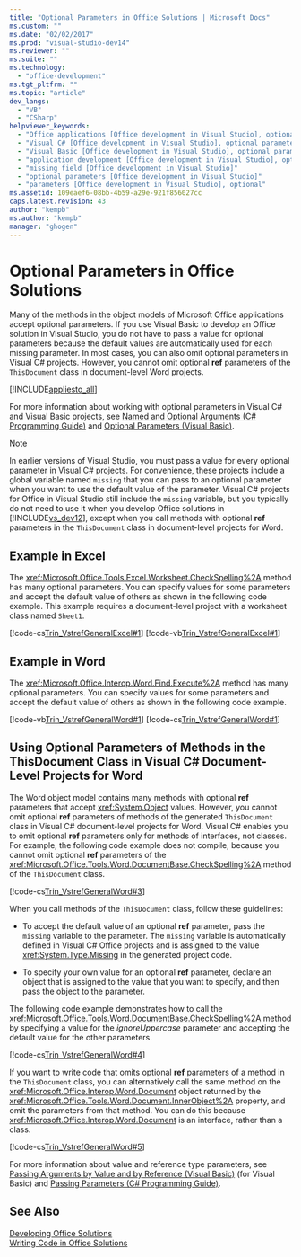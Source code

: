 ```yaml
---
title: "Optional Parameters in Office Solutions | Microsoft Docs"
ms.custom: ""
ms.date: "02/02/2017"
ms.prod: "visual-studio-dev14"
ms.reviewer: ""
ms.suite: ""
ms.technology: 
  - "office-development"
ms.tgt_pltfrm: ""
ms.topic: "article"
dev_langs: 
  - "VB"
  - "CSharp"
helpviewer_keywords: 
  - "Office applications [Office development in Visual Studio], optional parameters"
  - "Visual C# [Office development in Visual Studio], optional parameters"
  - "Visual Basic [Office development in Visual Studio], optional parameters"
  - "application development [Office development in Visual Studio], optional parameters"
  - "missing field [Office development in Visual Studio]"
  - "optional parameters [Office development in Visual Studio]"
  - "parameters [Office development in Visual Studio], optional"
ms.assetid: 109eaef6-08bb-4b59-a29e-921f856027cc
caps.latest.revision: 43
author: "kempb"
ms.author: "kempb"
manager: "ghogen"
---
```

# Optional Parameters in Office Solutions
  Many of the methods in the object models of Microsoft Office applications accept optional parameters. If you use Visual Basic to develop an Office solution in Visual Studio, you do not have to pass a value for optional parameters because the default values are automatically used for each missing parameter. In most cases, you can also omit optional parameters in Visual C# projects. However, you cannot omit optional **ref** parameters of the `ThisDocument` class in document-level Word projects.  
  
 [!INCLUDE[appliesto_all](../vsto/includes/appliesto-all-md.md)]  
  
 For more information about working with optional parameters in Visual C# and Visual Basic projects, see [Named and Optional Arguments &#40;C&#35; Programming Guide&#41;](/dotnet/csharp/programming-guide/classes-and-structs/named-and-optional-arguments) and [Optional Parameters &#40;Visual Basic&#41;](/dotnet/visual-basic/programming-guide/language-features/procedures/optional-parameters).  
  
> [!NOTE]  
>  In earlier versions of Visual Studio, you must pass a value for every optional parameter in Visual C# projects. For convenience, these projects include a global variable named `missing` that you can pass to an optional parameter when you want to use the default value of the parameter. Visual C# projects for Office in Visual Studio still include the `missing` variable, but you typically do not need to use it when you develop Office solutions in [!INCLUDE[vs_dev12](../vsto/includes/vs-dev12-md.md)], except when you call methods with optional **ref** parameters in the `ThisDocument` class in document-level projects for Word.  
  
## Example in Excel  
 The <xref:Microsoft.Office.Tools.Excel.Worksheet.CheckSpelling%2A> method has many optional parameters. You can specify values for some parameters and accept the default value of others as shown in the following code example. This example requires a document-level project with a worksheet class named `Sheet1`.  
  
 [!code-cs[Trin_VstrefGeneralExcel#1](../vsto/codesnippet/CSharp/excelworkbook1/Sheet1.cs#1)]
 [!code-vb[Trin_VstrefGeneralExcel#1](../vsto/codesnippet/VisualBasic/excelworkbook1/Sheet1.vb#1)]  
  
## Example in Word  
 The <xref:Microsoft.Office.Interop.Word.Find.Execute%2A> method has many optional parameters. You can specify values for some parameters and accept the default value of others as shown in the following code example.  
  
 [!code-vb[Trin_VstrefGeneralWord#1](../vsto/codesnippet/VisualBasic/worddocument1/ThisDocument.vb#1)]
 [!code-cs[Trin_VstrefGeneralWord#1](../vsto/codesnippet/CSharp/worddocument1/ThisDocument.cs#1)]  
  
## Using Optional Parameters of Methods in the ThisDocument Class in Visual C# Document-Level Projects for Word  
 The Word object model contains many methods with optional **ref** parameters that accept <xref:System.Object> values. However, you cannot omit optional **ref** parameters of methods of the generated `ThisDocument` class in Visual C# document-level projects for Word. Visual C# enables you to omit optional **ref** parameters only for methods of interfaces, not classes. For example, the following code example does not compile, because you cannot omit optional **ref** parameters of the <xref:Microsoft.Office.Tools.Word.DocumentBase.CheckSpelling%2A> method of the `ThisDocument` class.  
  
 [!code-cs[Trin_VstrefGeneralWord#3](../vsto/codesnippet/CSharp/worddocument1/ThisDocument.cs#3)]  
  
 When you call methods of the `ThisDocument` class, follow these guidelines:  
  
-   To accept the default value of an optional **ref** parameter, pass the `missing` variable to the parameter. The `missing` variable is automatically defined in Visual C# Office projects and is assigned to the value <xref:System.Type.Missing> in the generated project code.  
  
-   To specify your own value for an optional **ref** parameter, declare an object that is assigned to the value that you want to specify, and then pass the object to the parameter.  
  
 The following code example demonstrates how to call the <xref:Microsoft.Office.Tools.Word.DocumentBase.CheckSpelling%2A> method by specifying a value for the *ignoreUppercase* parameter and accepting the default value for the other parameters.  
  
 [!code-cs[Trin_VstrefGeneralWord#4](../vsto/codesnippet/CSharp/worddocument1/ThisDocument.cs#4)]  
  
 If you want to write code that omits optional **ref** parameters of a method in the `ThisDocument` class, you can alternatively call the same method on the <xref:Microsoft.Office.Interop.Word.Document> object returned by the <xref:Microsoft.Office.Tools.Word.Document.InnerObject%2A> property, and omit the parameters from that method. You can do this because <xref:Microsoft.Office.Interop.Word.Document> is an interface, rather than a class.  
  
 [!code-cs[Trin_VstrefGeneralWord#5](../vsto/codesnippet/CSharp/worddocument1/ThisDocument.cs#5)]  
  
 For more information about value and reference type parameters, see [Passing Arguments by Value and by Reference &#40;Visual Basic&#41;](/dotnet/visual-basic/programming-guide/language-features/procedures/passing-arguments-by-value-and-by-reference) (for Visual Basic) and [Passing Parameters &#40;C&#35; Programming Guide&#41;](/dotnet/csharp/programming-guide/classes-and-structs/passing-parameters).  
  
## See Also  
 [Developing Office Solutions](../vsto/developing-office-solutions.md)   
 [Writing Code in Office Solutions](../vsto/writing-code-in-office-solutions.md)  
  
  